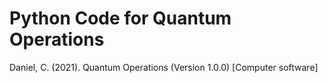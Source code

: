 # Python Code for Quantum Operations

Daniel, C. (2021). Quantum Operations (Version 1.0.0) [Computer software]
